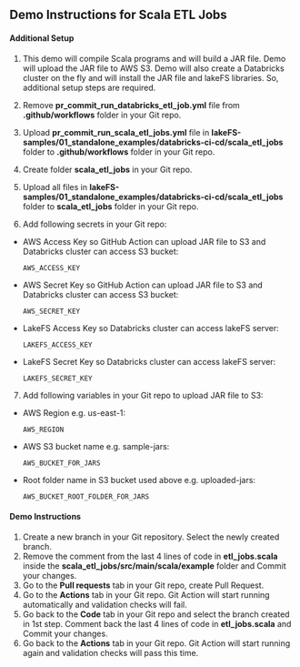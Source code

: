 ## Demo Instructions for Scala ETL Jobs
#### Additional Setup

1. This demo will compile Scala programs and will build a JAR file. Demo will upload the JAR file to AWS S3. Demo will also create a Databricks cluster on the fly and will install the JAR file and lakeFS libraries. So, additional setup steps are required.

1. Remove **pr_commit_run_databricks_etl_job.yml** file from **.github/workflows** folder in your Git repo.

1. Upload **pr_commit_run_scala_etl_jobs.yml** file in **lakeFS-samples/01_standalone_examples/databricks-ci-cd/scala_etl_jobs** folder to **.github/workflows** folder in your Git repo.

1. Create folder **scala_etl_jobs** in your Git repo.

1. Upload all files in **lakeFS-samples/01_standalone_examples/databricks-ci-cd/scala_etl_jobs** folder to **scala_etl_jobs** folder in your Git repo.

1. Add following secrets in your Git repo:
* AWS Access Key so GitHub Action can upload JAR file to S3 and Databricks cluster can access S3 bucket:

      AWS_ACCESS_KEY

* AWS Secret Key so GitHub Action can upload JAR file to S3 and Databricks cluster can access S3 bucket:

      AWS_SECRET_KEY

* LakeFS Access Key so Databricks cluster can access lakeFS server:

      LAKEFS_ACCESS_KEY

* LakeFS Secret Key so Databricks cluster can access lakeFS server:

      LAKEFS_SECRET_KEY

7. Add following variables in your Git repo to upload JAR file to S3:
* AWS Region e.g. us-east-1:

      AWS_REGION

* AWS S3 bucket name e.g. sample-jars:

      AWS_BUCKET_FOR_JARS

* Root folder name in S3 bucket used above e.g. uploaded-jars:

      AWS_BUCKET_ROOT_FOLDER_FOR_JARS

#### Demo Instructions
1. Create a new branch in your Git repository. Select the newly created branch.
1. Remove the comment from the last 4 lines of code in **etl_jobs.scala** inside the **scala_etl_jobs/src/main/scala/example** folder and Commit your changes.
1. Go to the **Pull requests** tab in your Git repo, create Pull Request.
1. Go to the **Actions** tab in your Git repo. Git Action will start running automatically and validation checks will fail.
1. Go back to the **Code** tab in your Git repo and select the branch created in 1st step. Comment back the last 4 lines of code in **etl_jobs.scala** and Commit your changes.
1. Go back to the **Actions** tab in your Git repo. Git Action will start running again and validation checks will pass this time.
